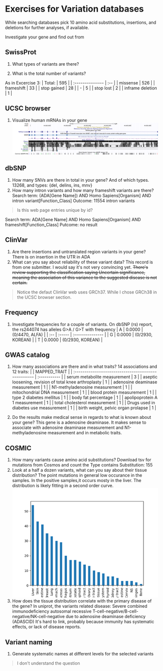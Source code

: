 # Exercises for Variation databases

While searching databases pick 10 amino acid substitutions, insertions, and deletions for further analyses, if available.

Investigate your gene and find out from

## SwissProt

1. What types of variants are there?

2. What is the total number of variants?

As in Excercise 3:
| Total:           | 595 |
| :--------------- | :-- |
| missense         | 526 |
| frameshift       | 33  |
| stop gained      | 28  |
| -                | 5   |
| stop lost        | 2   |
| inframe deletion | 1   |

## UCSC browser

1. Visualize human mRNAs in your gene
![ADA ucsc](figures/hgt_genome_euro_ada.png)

## dbSNP

1. How many SNVs are there in total in your gene? And of which types.
13268, and types: {del, delins, ins, mnv}
2. How many intron variants and how many frameshift variants are there?
Search term: (ADA[Gene Name]) AND Homo Sapiens[Organism] AND intron variant[Function_Class]
Outcome: 11554 intron variants

>Is this web page entries unique by id?

Search term: ADA[Gene Name] AND Homo Sapiens[Organism] AND frameshift[Function_Class]
Putcome: no result

## ClinVar

1. Are there insertions and untranslated region variants in your gene?
There is on insertion in the UTR in ADA
2. What can you say about reliability of these variant data?
This record is from one submitter. I would say it's not very convincing yet. ~~There's review supporting the classification saying
Uncertain significance, meaning the association of this variance to the suggested disease is not certain.~~

> Notice the defaut ClinVar web uses GRCh37. While I chose GRCh38 in the UCSC browser section.

## Frequency

1. Investigate frequencies for a couple of variants.
On dbSNP (rs) report, the rs244074 has alleles G>A / G>T with frequency
| A   | 0.0000 | (0/4470, ALFA)   |
| :-- | :----- | :--------------- |
| G   | 0.0000 | (0/2930, KOREAN) |
| T   | 0.0000 | (0/2930, KOREAN) |

## GWAS catalog

1. How many associations are there and in what traits?
14 associations and 12 traits:
|                                                        | MAPPED_TRAIT |
| :----------------------------------------------------- | :----------- |
| serum metabolite measurement                           | 3            |
| aseptic loosening, revision of total knee arthroplasty | 1            |
| adenosine deaminase measurement                        | 1            |
| N1-methyladenosine measurement                         | 1            |
| mitochondrial DNA measurement                          | 1            |
| blood protein measurement                              | 1            |
| type 2 diabetes mellitus                               | 1            |
| body fat percentage                                    | 1            |
| apolipoprotein A 1 measurement                         | 1            |
| total cholesterol measurement                          | 1            |
| Drugs used in diabetes use measurement                 | 1            |
| birth weight, pelvic organ prolapse                    | 1            |

2. Do the results make medical sense in regards to what is known about your gene?
This gene is a adenosine deaminase. It makes sense to associate with adenosine deaminase measurement and N1-methyladenosine measurement and in metabolic traits.

## COSMIC

1. How many variants cause amino acid substitutions?
Download tsv for mutations from Cosmos and count the Type contains Substitution: 155
2. Look at a half a dozen variants, what can you say about their tissue distribution?
The point mutations in general low occurance in the samples. In the positive samples,it occurs mosty in the liver. The distribution is likely fitting in a second order curve.
![cosmos tissue distribution](figures/cosmos_tissue.png)
3. How does the tissue distribution correlate with the primary disease of the gene?
In uniprot, the variants related disease: Severe combined immunodeficiency autosomal recessive T-cell-negative/B-cell-negative/NK-cell-negative due to adenosine deaminase deficiency (ADASCID)
It's hard to link, probably because immunity has systematic effects, or lack of disease reports.

## Variant naming

1. Generate systematic names at different levels for the selected variants

> I don't understand the question